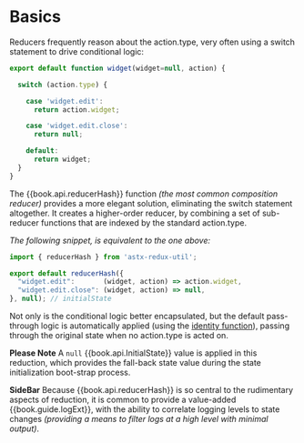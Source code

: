 # Basics

Reducers frequently reason about the action.type, very often using a
switch statement to drive conditional logic:

```js
export default function widget(widget=null, action) {

  switch (action.type) {

    case 'widget.edit':
      return action.widget;

    case 'widget.edit.close':
      return null;

    default:
      return widget;
  }
}
```

The {{book.api.reducerHash}} function *(the most common composition
reducer)* provides a more elegant solution, eliminating the switch
statement altogether.  It creates a higher-order reducer, by combining
a set of sub-reducer functions that are indexed by the standard
action.type.

*The following snippet, is equivalent to the one above:*
```js
import { reducerHash } from 'astx-redux-util';

export default reducerHash({
  "widget.edit":       (widget, action) => action.widget,
  "widget.edit.close": (widget, action) => null,
}, null); // initialState
```

Not only is the conditional logic better encapsulated, but the default
pass-through logic is automatically applied (using the [identity
function](https://lodash.com/docs#identity)), passing through the
original state when no action.type is acted on.

**Please Note** A `null` {{book.api.InitialState}} value is applied in
this reduction, which provides the fall-back state value during the
state initialization boot-strap process.

**SideBar** Because {{book.api.reducerHash}} is so central to the
rudimentary aspects of reduction, it is common to provide a
value-added {{book.guide.logExt}}, with the ability to correlate
logging levels to state changes *(providing a means to filter logs at
a high level with minimal output)*.

